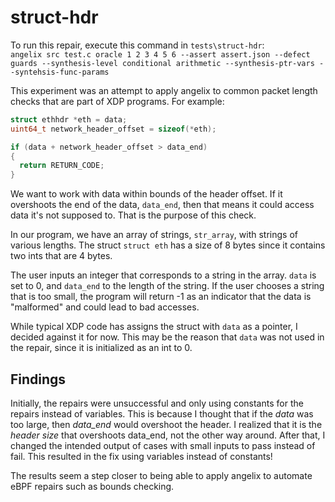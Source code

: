 # struct-hdr
To run this repair, execute this command in `tests\struct-hdr`:\
`angelix src test.c oracle 1 2 3 4 5 6 --assert assert.json --defect guards --synthesis-level conditional arithmetic --synthesis-ptr-vars --syntehsis-func-params`

This experiment was an attempt to apply angelix to common packet length checks that are part of XDP programs. For example:
```c
struct ethhdr *eth = data;
uint64_t network_header_offset = sizeof(*eth);

if (data + network_header_offset > data_end)
{
  return RETURN_CODE;
}
```
We want to work with data within bounds of the header offset. If it overshoots the end of the data, `data_end`, then that means it could access data it's not supposed to. That is the purpose of this check.

In our program, we have an array of strings, `str_array`, with strings of various lengths. The struct `struct eth` has a size of 8 bytes since it contains two ints that are 4 bytes.

The user inputs an integer that corresponds to a string in the array. `data` is set to 0, and `data_end` to the length of the string. If the user chooses a string that is too small, the program will return -1 as an indicator that the data is "malformed" and could lead to bad accesses.

While typical XDP code has assigns the struct with `data` as a pointer, I decided against it for now. This may be the reason that `data` was not used in the repair, since it is initialized as an int to 0.

 ## Findings
Initially, the repairs were unsuccessful and only using constants for the repairs instead of variables. This is because I thought that if the *data* was too large, then *data_end* would overshoot the header. I realized that it is the *header size* that overshoots data_end, not the other way around. After that, I changed the intended output of cases with small inputs to pass instead of fail. This resulted in the fix using variables instead of constants!

The results seem a step closer to being able to apply angelix to automate eBPF repairs such as bounds checking.
